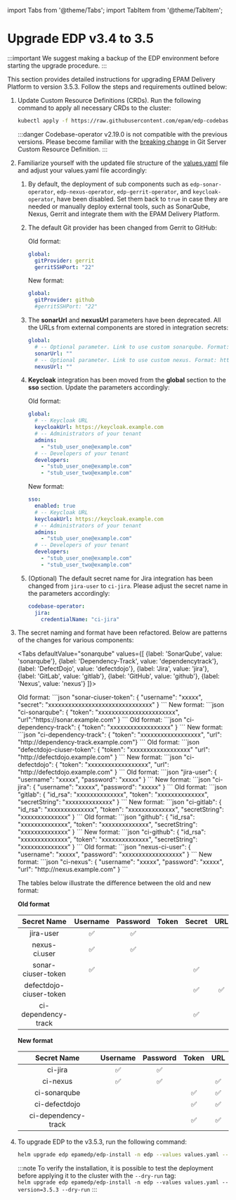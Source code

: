 import Tabs from '@theme/Tabs';
import TabItem from '@theme/TabItem';

# Upgrade EDP v3.4 to 3.5

:::important
    We suggest making a backup of the EDP environment before starting the upgrade procedure.
:::

This section provides detailed instructions for upgrading EPAM Delivery Platform to version 3.5.3. Follow the steps and requirements outlined below:

1. Update Custom Resource Definitions (CRDs). Run the following command to apply all necessary CRDs to the cluster:

    ```bash
    kubectl apply -f https://raw.githubusercontent.com/epam/edp-codebase-operator/v2.19.0/deploy-templates/crds/v2.edp.epam.com_gitservers.yaml
    ```

    :::danger
      Codebase-operator v2.19.0 is not compatible with the previous versions. Please become familiar with the [breaking change](https://github.com/epam/edp-codebase-operator/commit/67ed1e336b7b185aba03992fd1c4fbebcd33941d) in Git Server Custom Resource Definition.
    :::

2. Familiarize yourself with the updated file structure of the [values.yaml](https://raw.githubusercontent.com/epam/edp-install/v3.5.3/deploy-templates/values.yaml) file and adjust your values.yaml file accordingly:

    1. By default, the deployment of sub components such as `edp-sonar-operator`, `edp-nexus-operator`, `edp-gerrit-operator`, and `keycloak-operator`, have been disabled. Set them back to `true` in case they are needed or manually deploy external tools, such as SonarQube, Nexus, Gerrit and integrate them with the EPAM Delivery Platform.

    2. The default Git provider has been changed from Gerrit to GitHub:

        Old format:

        ```yaml
        global:
          gitProvider: gerrit
          gerritSSHPort: "22"
        ```

        New format:

        ```yaml
        global:
          gitProvider: github
          #gerritSSHPort: "22"
        ```

    3. The **sonarUrl** and **nexusUrl** parameters have been deprecated. All the URLs from external components are stored in integration secrets:

        ```yaml
        global:
          # -- Optional parameter. Link to use custom sonarqube. Format: http://<service-name>.<sonarqube-namespace>:9000 or http://<ip-address>:9000
          sonarUrl: ""
          # -- Optional parameter. Link to use custom nexus. Format: http://<service-name>.<nexus-namespace>:8081 or http://<ip-address>:<port>
          nexusUrl: ""
        ```

    4. **Keycloak** integration has been moved from the **global** section to the **sso** section. Update the parameters accordingly:

        Old format:

        ```yaml
        global:
          # -- Keycloak URL
          keycloakUrl: https://keycloak.example.com
          # -- Administrators of your tenant
          admins:
            - "stub_user_one@example.com"
          # -- Developers of your tenant
          developers:
            - "stub_user_one@example.com"
            - "stub_user_two@example.com"
        ```

        New format:

        ```yaml
        sso:
          enabled: true
          # -- Keycloak URL
          keycloakUrl: https://keycloak.example.com
          # -- Administrators of your tenant
          admins:
            - "stub_user_one@example.com"
          # -- Developers of your tenant
          developers:
            - "stub_user_one@example.com"
            - "stub_user_two@example.com"
        ```

     5. (Optional) The default secret name for Jira integration has been changed from `jira-user` to `ci-jira`. Please adjust the secret name in the parameters accordingly:

        ```yaml
        codebase-operator:
          jira:
            credentialName: "ci-jira"
        ```

3. The secret naming and format have been refactored. Below are patterns of the changes for various components:

    <Tabs
      defaultValue="sonarqube"
      values={[
        {label: 'SonarQube', value: 'sonarqube'},
        {label: 'Dependency-Track', value: 'dependencytrack'},
        {label: 'DefectDojo', value: 'defectdojo'},
        {label: 'Jira', value: 'jira'},
        {label: 'GitLab', value: 'gitlab'},
        {label: 'GitHub', value: 'github'},
        {label: 'Nexus', value: 'nexus'}
      ]}>

      <TabItem value="sonarqube">
        Old format:
        ```json
        "sonar-ciuser-token": {
          "username": "xxxxx",
          "secret": "xxxxxxxxxxxxxxxxxxxxxxxxxxxxxxx"
          }
        ```
        New format:
        ```json
        "ci-sonarqube": {
          "token": "xxxxxxxxxxxxxxxxxxxxxxx",
          "url":"https://sonar.example.com"
          }
        ```
      </TabItem>

      <TabItem value="dependencytrack">
        Old format:
        ```json
        "ci-dependency-track": {
          "token": "xxxxxxxxxxxxxxxxxx"
          }
        ```
        New format:
        ```json
        "ci-dependency-track": {
          "token": "xxxxxxxxxxxxxxxxxx",
          "url": "http://dependency-track.example.com"}
        ```
      </TabItem>

      <TabItem value="defectdojo">
        Old format:
        ```json
        "defectdojo-ciuser-token": {
          "token": "xxxxxxxxxxxxxxxxxx"
          "url": "http://defectdojo.example.com"
          }
        ```
        New format:
        ```json
        "ci-defectdojo": {
          "token": "xxxxxxxxxxxxxxxxxx",
          "url": "http://defectdojo.example.com"
          }
        ```
      </TabItem>

      <TabItem value="jira">
        Old format:
        ```json
        "jira-user": {
          "username": "xxxxx",
          "password": "xxxxx"
          }
        ```
        New format:
        ```json
        "ci-jira": {
          "username": "xxxxx",
          "password": "xxxxx"
        }
        ```
      </TabItem>

      <TabItem value="gitlab">
        Old format:
        ```json
        "gitlab": {
          "id_rsa": "xxxxxxxxxxxxxx",
          "token": "xxxxxxxxxxxxxx",
          "secretString": "xxxxxxxxxxxxxx"
          }
        ```
        New format:
        ```json
        "ci-gitlab": {
          "id_rsa": "xxxxxxxxxxxxxx",
          "token": "xxxxxxxxxxxxxx",
          "secretString": "xxxxxxxxxxxxxx"
          }
        ```
      </TabItem>

      <TabItem value="github">
        Old format:
        ```json
        "github": {
          "id_rsa": "xxxxxxxxxxxxxx",
          "token": "xxxxxxxxxxxxxx",
          "secretString": "xxxxxxxxxxxxxx"
          }
        ```
        New format:
        ```json
        "ci-github": {
          "id_rsa": "xxxxxxxxxxxxxx",
          "token": "xxxxxxxxxxxxxx",
          "secretString": "xxxxxxxxxxxxxx"
          }
        ```
      </TabItem>

      <TabItem value="nexus">
        Old format:
        ```json
        "nexus-ci-user": {
          "username": "xxxxx",
          "password": "xxxxxxxxxxxxxxxxxx"
          }
        ```
        New format:
        ```json
        "ci-nexus": {
          "username": "xxxxx",
          "password": "xxxxx",
          "url": "http://nexus.example.com"
          }
        ```
      </TabItem>
    </Tabs>


    The tables below illustrate the difference between the old and new format:

    **Old format**

    |Secret Name|Username|Password|Token|Secret|URL|
    |:-:|:-:|:-:|:-:|:-:|:-:|
    |jira-user|:white_check_mark:|:white_check_mark:||||
    |nexus-ci.user|:white_check_mark:|:white_check_mark:||||
    |sonar-ciuser-token|:white_check_mark:|||:white_check_mark:||
    |defectdojo-ciuser-token||||:white_check_mark:|:white_check_mark:|
    |ci-dependency-track||||:white_check_mark:||

    **New format**

    |Secret Name|Username|Password|Token|URL|
    |:-:|:-:|:-:|:-:|:-:|
    |ci-jira|:white_check_mark:|:white_check_mark:|||
    |ci-nexus|:white_check_mark:|:white_check_mark:||:white_check_mark:|
    |ci-sonarqube|||:white_check_mark:|:white_check_mark:|
    |ci-defectdojo|||:white_check_mark:|:white_check_mark:|
    |ci-dependency-track|||:white_check_mark:|:white_check_mark:|

1. To upgrade EDP to the v3.5.3, run the following command:

    ```bash
    helm upgrade edp epamedp/edp-install -n edp --values values.yaml --version=3.5.3
    ```

    :::note
      To verify the installation, it is possible to test the deployment before applying it to the cluster with the `--dry-run` tag:<br />
      `helm upgrade edp epamedp/edp-install -n edp --values values.yaml --version=3.5.3 --dry-run`
    :::
